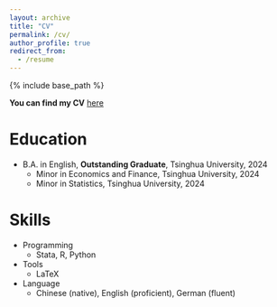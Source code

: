 ```yaml
---
layout: archive
title: "CV"
permalink: /cv/
author_profile: true
redirect_from:
  - /resume
---
```


{% include base_path %}

__You can find my CV__ [here](https://hlyang2001.github.io/HLyang.github.io/files/paper1.pdf)

Education
======
* B.A. in English, __Outstanding Graduate__, Tsinghua University, 2024 
  * Minor in Economics and Finance, Tsinghua University, 2024
  * Minor in Statistics, Tsinghua University, 2024

  
Skills
======
* Programming
  * Stata, R, Python
* Tools
  * LaTeX
* Language
  * Chinese (native), English (proficient), German (fluent)

